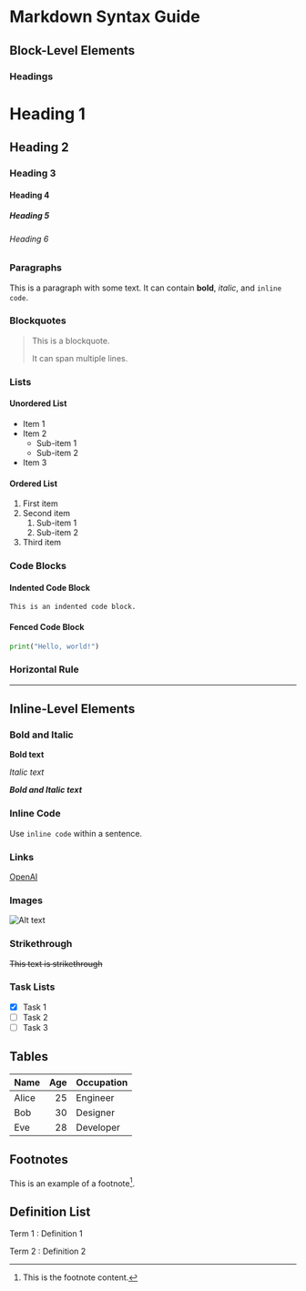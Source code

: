 # Markdown Syntax Guide

## Block-Level Elements

### Headings

# Heading 1
## Heading 2
### Heading 3
#### Heading 4
##### Heading 5
###### Heading 6

### Paragraphs

This is a paragraph with some text. It can contain **bold**, *italic*, and `inline code`.

### Blockquotes

> This is a blockquote.
> 
> It can span multiple lines.

### Lists

#### Unordered List

- Item 1
- Item 2
  - Sub-item 1
  - Sub-item 2
- Item 3

#### Ordered List

1. First item
2. Second item
   1. Sub-item 1
   2. Sub-item 2
3. Third item

### Code Blocks

#### Indented Code Block

    This is an indented code block.

#### Fenced Code Block

```python
print("Hello, world!")
```

### Horizontal Rule

---

## Inline-Level Elements

### Bold and Italic

**Bold text**

*Italic text*

***Bold and Italic text***

### Inline Code

Use `inline code` within a sentence.

### Links

[OpenAI](https://openai.com)

### Images

![Alt text](https://via.placeholder.com/150)

### Strikethrough

~~This text is strikethrough~~

### Task Lists

- [x] Task 1
- [ ] Task 2
- [ ] Task 3

## Tables

| Name  | Age | Occupation |
|-------|----:|------------|
| Alice |  25 | Engineer   |
| Bob   |  30 | Designer   |
| Eve   |  28 | Developer  |

## Footnotes

This is an example of a footnote[^1].

[^1]: This is the footnote content.

## Definition List

Term 1
: Definition 1

Term 2
: Definition 2
